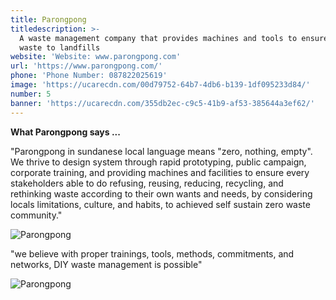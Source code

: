 ```yaml
---
title: Parongpong
titledescription: >-
  A waste management company that provides machines and tools to ensure zero
  waste to landfills
website: 'Website: www.parongpong.com'
url: 'https://www.parongpong.com/'
phone: 'Phone Number: 087822025619'
image: 'https://ucarecdn.com/00d79752-64b7-4db6-b139-1df095233d84/'
number: 5
banner: 'https://ucarecdn.com/355db2ec-c9c5-41b9-af53-385644a3ef62/'
---
```

**What Parongpong says ...**

"Parongpong in sundanese local language means "zero, nothing, empty". We thrive to design system through rapid prototyping, public campaign, corporate training, and providing machines and facilities to ensure every stakeholders able to do refusing, reusing, reducing, recycling, and rethinking waste according to their own wants and needs, by considering locals limitations, culture, and habits, to achieved self sustain zero waste community.​"

![Parongpong ](https://ucarecdn.com/ceef7b76-5d91-460d-b5fd-ea686751eb29/ "Parongpong ")

"we believe with proper trainings, tools, methods, commitments, and networks, DIY waste management is possible"

![Parongpong ](https://ucarecdn.com/50d2c673-315f-433d-b867-8b4320f5cce6/ "Parongpong ")

